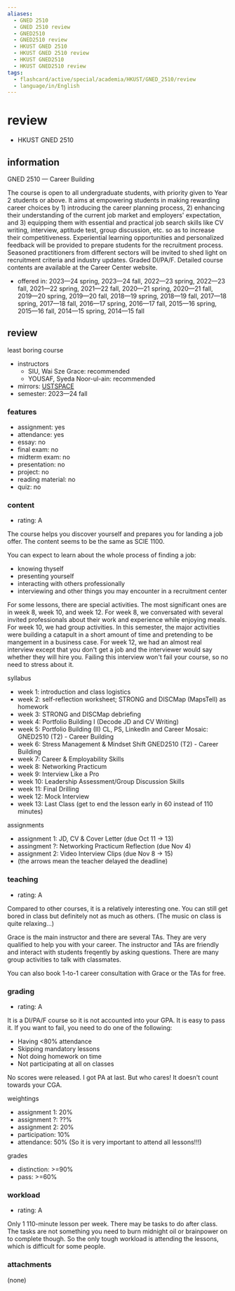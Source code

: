```yaml
---
aliases:
  - GNED 2510
  - GNED 2510 review
  - GNED2510
  - GNED2510 review
  - HKUST GNED 2510
  - HKUST GNED 2510 review
  - HKUST GNED2510
  - HKUST GNED2510 review
tags:
  - flashcard/active/special/academia/HKUST/GNED_2510/review
  - language/in/English
---
```


# review

- HKUST GNED 2510

## information

GNED 2510 — Career Building

The course is open to all undergraduate students, with priority given to Year 2 students or above. It aims at empowering students in making rewarding career choices by 1) introducing the career planning process, 2) enhancing their understanding of the current job market and employers' expectation, and 3) equipping them with essential and practical job search skills like CV writing, interview, aptitude test, group discussion, etc. so as to increase their competitiveness. Experiential learning opportunities and personalized feedback will be provided to prepare students for the recruitment process. Seasoned practitioners from different sectors will be invited to shed light on recruitment criteria and industry updates. Graded DI/PA/F. Detailed course contents are available at the Career Center website.

- offered in: 2023—24 spring, 2023—24 fall, 2022—23 spring, 2022—23 fall, 2021—22 spring, 2021—22 fall, 2020—21 spring, 2020—21 fall, 2019—20 spring, 2019—20 fall, 2018—19 spring, 2018—19 fall, 2017—18 spring, 2017—18 fall, 2016—17 spring, 2016—17 fall, 2015—16 spring, 2015—16 fall, 2014—15 spring, 2014—15 fall

## review

least boring course

- instructors
  - SIU, Wai Sze Grace: recommended
  - YOUSAF, Syeda Noor-ul-ain: recommended
- mirrors: [USTSPACE](https://ust.space/review/GNED2510/view/IjI6jpRwAxyYA9Zdq0Lt8Y6li4yRoMkk)
- semester: 2023—24 fall

### features

- assignment: yes
- attendance: yes
- essay: no
- final exam: no
- midterm exam: no
- presentation: no
- project: no
- reading material: no
- quiz: no

### content

- rating: A

The course helps you discover yourself and prepares you for landing a job offer. The content seems to be the same as SCIE 1100.

You can expect to learn about the whole process of finding a job:

- knowing thyself
- presenting yourself
- interacting with others professionally
- interviewing and other things you may encounter in a recruitment center

For some lessons, there are special activities. The most significant ones are in week 8, week 10, and week 12. For week 8, we conversated with several invited professionals about their work and experience while enjoying meals. For week 10, we had group activities. In this semester, the major activities were building a catapult in a short amount of time and pretending to be mangement in a business case. For week 12, we had an almost real interview except that you don't get a job and the interviewer would say whether they will hire you. Failing this interview won't fail your course, so no need to stress about it.

syllabus

- week 1: introduction and class logistics
- week 2: self-reflection worksheet; STRONG and DISCMap (MapsTell) as homework
- week 3: STRONG and DISCMap debriefing
- week 4: Portfolio Building I (Decode JD and CV Writing)
- week 5: Portfolio Building (II) CL, PS, LinkedIn and Career Mosaic: GNED2510 (T2) - Career Building
- week 6: Stress Management & Mindset Shift GNED2510 (T2) - Career Building
- week 7: Career & Employability Skills
- week 8: Networking Practicum
- week 9: Interview Like a Pro
- week 10: Leadership Assessment/Group Discussion Skills
- week 11: Final Drilling
- week 12: Mock Interview
- week 13: Last Class (get to end the lesson early in 60 instead of 110 minutes)

assignments

- assignment 1: JD, CV & Cover Letter (due Oct 11 -> 13)
- assingment ?: Networking Practicum Reflection (due Nov 4)
- assignment 2: Video Interview Clips (due Nov 8 -> 15)
- (the arrows mean the teacher delayed the deadline)

### teaching

- rating: A

Compared to other courses, it is a relatively interesting one. You can still get bored in class but definitely not as much as others. (The music on class is quite relaxing...)

Grace is the main instructor and there are several TAs. They are very qualified to help you with your career. The instructor and TAs are friendly and interact with students freqently by asking questions. There are many group activities to talk with classmates.

You can also book 1-to-1 career consultation with Grace or the TAs for free.

### grading

- rating: A

It is a DI/PA/F course so it is not accounted into your GPA. It is easy to pass it. If you want to fail, you need to do one of the following:

- Having <80% attendance
- Skipping mandatory lessons
- Not doing homework on time
- Not participating at all on classes

No scores were released. I got PA at last. But who cares! It doesn't count towards your CGA.

weightings

- assignment 1: 20%
- assignment ?: ??%
- assignment 2: 20%
- participation: 10%
- attendance: 50% (So it is very important to attend all lessons!!!)

grades

- distinction: >=90%
- pass: >=60%

### workload

- rating: A

Only 1 110-minute lesson per week. There may be tasks to do after class. The tasks are not something you need to burn midnight oil or brainpower on to complete though. So the only tough workload is attending the lessons, which is difficult for some people.

### attachments

(none)
